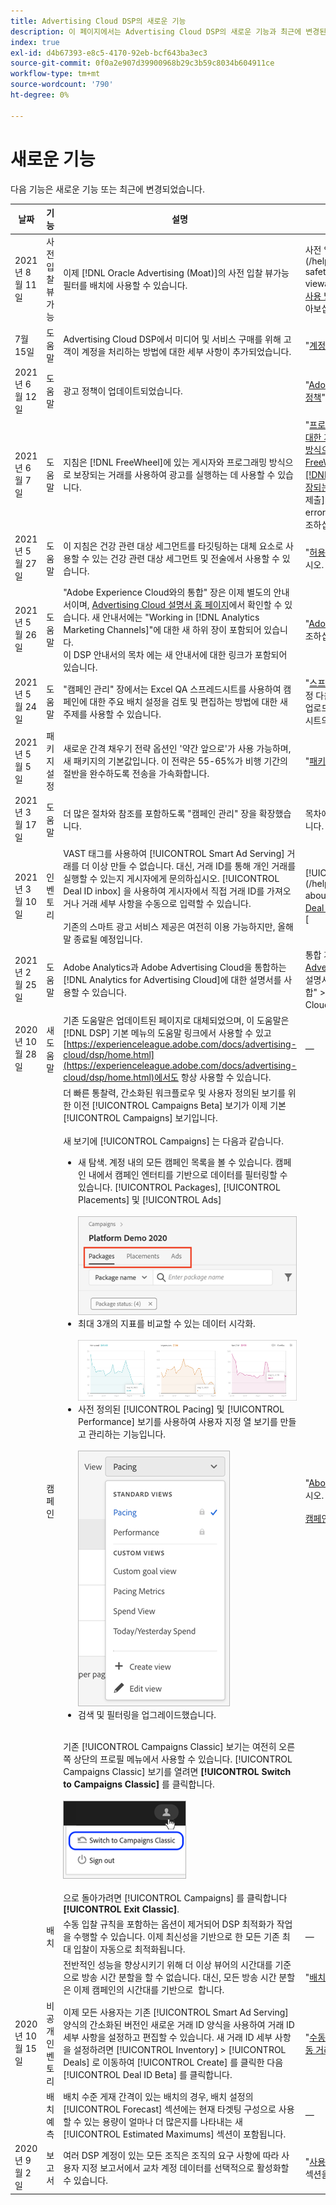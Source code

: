 ```yaml
---
title: Advertising Cloud DSP의 새로운 기능
description: 이 페이지에서는 Advertising Cloud DSP의 새로운 기능과 최근에 변경된 기능에 대해 설명합니다.
index: true
exl-id: d4b67393-e8c5-4170-92eb-bcf643ba3ec3
source-git-commit: 0f0a2e907d39900968b29c3b59c8034b604911ce
workflow-type: tm+mt
source-wordcount: '790'
ht-degree: 0%

---
```


# 새로운 기능

다음 기능은 새로운 기능 또는 최근에 변경되었습니다.

| 날짜 | 기능 | 설명 | 추가 정보 |
| ---- | ------- | ----------- | -------------------- |
| 2021년 8월 11일 | 사전 입찰 뷰가능 | 이제 [!DNL Oracle Advertising (Moat)]의 사전 입찰 뷰가능 필터를 배치에 사용할 수 있습니다. | 사전 입찰 뷰가능(](/help/dsp/introduction/features/brand-safety-media-quality.md#pre-bid-viewability) 및 &quot;[배치 수준 사전 입찰 필터 및 사용 방법](/help/dsp/optimization/optimization-pre-bid-filters.md)&quot;을 위한 타사 통합에 대해 자세히 알아보십시오.[ |
| 7월 15일 | 도움말 | Advertising Cloud DSP에서 미디어 및 서비스 구매를 위해 고객이 계정을 처리하는 방법에 대한 세부 사항이 추가되었습니다. | &quot;[계정 자금조달](/help/dsp/introduction/billing/account-funding.md)&quot;을 참조하십시오. |
| 2021년 6월 12일 | 도움말 | 광고 정책이 업데이트되었습니다. | &quot;[Adobe Advertising Cloud 광고 요구 사항 정책](/help/policies/ad-requirements-policy.md)&quot;을 참조하십시오. |
| 2021년 6월 7일 | 도움말 | 지침은 [!DNL FreeWheel]에 있는 게시자와 프로그래밍 방식으로 보장되는 거래를 사용하여 광고를 실행하는 데 사용할 수 있습니다. | &quot;[프로그래밍 방식으로 보장되는 거래 설정에 대한 개요 [!DNL FreeWheel]](/help/dsp/inventory/freewheel-overview.md),&quot; &quot;[프로그램 방식으로 보장되는 거래를 위한 광고를 [!DNL FreeWheel]](/help/dsp/inventory/freewheel-submit.md)에 제출,&quot; &quot;[광고 상태 확인 [!DNL Freewheel] 프로그래밍 방식으로 보장되는 거래](/help/dsp/inventory/freewheel-check-status.md)&quot; 및 &quot; [!DNL FreeWheel] 광고 제출](/help/dsp/inventory/freewheel-error-codes.md)에 대한 오류 코드 &quot;[를 참조하십시오.&quot; |
| 2021년 5월 27일 | 도움말 | 이 지침은 건강 관련 대상 세그먼트를 타깃팅하는 대체 요소로 사용할 수 있는 건강 관련 대상 세그먼트 및 전술에서 사용할 수 있습니다. | &quot;[허용 가능한 상태 세그먼트 지침](/help/policies/health-segment-guidelines.md)&quot;을 참조하십시오. |
| 2021년 5월 26일 | 도움말 | &quot;Adobe Experience Cloud와의 통합&quot; 장은 이제 별도의 안내서이며, [Advertising Cloud 설명서 홈 페이지](https://experienceleague.adobe.com/docs/advertising-cloud.html)에서 확인할 수 있습니다. 새 안내서에는 &quot;Working in [!DNL Analytics Marketing Channels]&quot;에 대한 새 하위 장이 포함되어 있습니다.<br>이 DSP 안내서의 목차 에는 새 안내서에 대한 링크가 포함되어 있습니다. | &quot;[Adobe Experience Cloud와의 통합](/help/integrations/home.md)&quot;을 참조하십시오. |
| 2021년 5월 24일 | 도움말 | &quot;캠페인 관리&quot; 장에서는 Excel QA 스프레드시트를 사용하여 캠페인에 대한 주요 배치 설정을 검토 및 편집하는 방법에 대한 새 주제를 사용할 수 있습니다. | &quot;[스프레드시트](/help/dsp/campaign-management/qa/qa-about.md), &quot;[Campaign](/help/dsp/campaign-management/qa/qa-sheet-download.md)에 대한 배치 설정 다운로드,&quot; &quot;[Campaign](/help/dsp/campaign-management/qa/qa-sheet-upload.md)에 대한 배치 설정 업로드 및 다운로드되거나 업로드된 스프레드시트의 &quot;[열 수정 정보](/help/dsp/campaign-management/qa/qa-sheet-columns.md)를 참조하십시오. |
| 2021년 5월 5일 | 패키지 설정 | 새로운 간격 채우기 전략 옵션인 &#39;약간 앞으로&#39;가 사용 가능하며, 새 패키지의 기본값입니다. 이 전략은 55-65%가 비행 기간의 절반을 완수하도록 전송을 가속화합니다. | &quot;[패키지 설정](/help/dsp/campaign-management/packages/package-settings.md)&quot;을 참조하십시오. |
| 2021년 3월 17일 | 도움말 | 더 많은 절차와 참조를 포함하도록 &quot;캠페인 관리&quot; 장을 확장했습니다. | 목차에서 &quot;캠페인 관리&quot; 장 및 하위 섹션을 엽니다. |
| 2021년 3월 10일 | 인벤토리 | VAST 태그를 사용하여 [!UICONTROL Smart Ad Serving] 거래를 더 이상 만들 수 없습니다. 대신, 거래 ID를 통해 개인 거래를 실행할 수 있는지 게시자에게 문의하십시오. [!UICONTROL Deal ID inbox] 을 사용하여 게시자에서 직접 거래 ID를 가져오거나 거래 세부 사항을 수동으로 입력할 수 있습니다.<br><br>기존의 스마트 광고 서비스 제공은 여전히 이용 가능하지만, 올해 말 종료될 예정입니다. | [!UICONTROL Deal ID inbox]](/help/dsp/inventory/deal-id-inbox-about.md)&quot; 및 &quot;[수동으로 [!UICONTROL Deal ID] 세부 정보](/help/dsp/inventory/deal-id-create.md) 만들기&quot; 를 참조하십시오.[ |
| 2021년 2월 25일 | 도움말 | Adobe Analytics과 Adobe Advertising Cloud을 통합하는 [!DNL Analytics for Advertising Cloud]에 대한 설명서를 사용할 수 있습니다. | 통합 개요는 &quot;[개요 [!DNL Analytics for Advertising Cloud]](/help/integrations/analytics/overview.md)&quot;를 참조하십시오. 전체 설명서는 &quot;Adobe Experience Cloud과 통합&quot; > &quot;[!DNL Analytics for Advertising Cloud]&quot;에 있는 장을 참조하십시오. |
| 2020년 10월 28일 | 새 도움말 | 기존 도움말은 업데이트된 페이지로 대체되었으며, 이 도움말은 [!DNL DSP] 기본 메뉴의 도움말 링크에서 사용할 수 있고 [https://experienceleague.adobe.com/docs/advertising-cloud/dsp/home.html](https://experienceleague.adobe.com/docs/advertising-cloud/dsp/home.html)에서도 항상 사용할 수 있습니다. | — |
|  | 캠페인 | 더 빠른 통찰력, 간소화된 워크플로우 및 사용자 정의된 보기를 위한 이전 [!UICONTROL Campaigns Beta] 보기가 이제 기본 [!UICONTROL Campaigns] 보기입니다.<br><br>새 보기에 [!UICONTROL Campaigns] 는 다음과 같습니다.<ul><li>새 탐색. 계정 내의 모든 캠페인 목록을 볼 수 있습니다. 캠페인 내에서 캠페인 엔터티를 기반으로 데이터를 필터링할 수 있습니다. [!UICONTROL Packages], [!UICONTROL Placements] 및 [!UICONTROL Ads]<br><br>![캠페인 엔티티 탭](/help/dsp/assets/campaign-subtabs.png)</li><li>최대 3개의 지표를 비교할 수 있는 데이터 시각화.<br><br>![세 개의 지표에 대한 개별 트렌드 차트](/help/dsp/assets/trend-chart-separate.png)</li><li>사전 정의된 [!UICONTROL Pacing] 및 [!UICONTROL Performance] 보기를 사용하여 사용자 지정 열 보기를 만들고 관리하는 기능입니다.<br><br>![열 보기 선택기](/help/dsp/assets/column-view-selector.png)</li><li>검색 및 필터링을 업그레이드했습니다.</li></ul><br>기존  [!UICONTROL Campaigns Classic] 보기는 여전히 오른쪽 상단의 프로필 메뉴에서 사용할 수 있습니다. [!UICONTROL Campaigns Classic] 보기를 열려면 **[!UICONTROL Switch to Campaigns Classic]** 를 클릭합니다.<br><br>![홈 [!UICONTROL Campaigns Classic]](/help/dsp/assets/switch-campaigns-classic.png)<br><br>으로 돌아가려면  [!UICONTROL Campaigns] 를 클릭합니다  **[!UICONTROL Exit Classic]**. | &quot;[About In-Platform Reports](/help/dsp/campaign-management/reports/campaign-reports-about.md)&quot;을 참조하십시오.<br><br>[캠페인 데이터 보기 정보](/help/dsp/campaign-management/reports/campaign-data-views-about.md)도 참조하십시오. |
|  | 배치 | 수동 입찰 규칙을 포함하는 옵션이 제거되어 DSP 최적화가 작업을 수행할 수 있습니다. 이제 최신성을 기반으로 한 모든 기존 최대 입찰이 자동으로 최적화됩니다. | — |
|  |  | 전반적인 성능을 향상시키기 위해 더 이상 뷰어의 시간대를 기준으로 방송 시간 분할을 할 수 없습니다. 대신, 모든 방송 시간 분할은 이제 캠페인의 시간대를 기반으로 &#x200B; 합니다. | &quot;[배치 설정](/help/dsp/campaign-management/placements/placement-settings.md)&quot;을 참조하십시오. |
| 2020년 10월 15일 | 비공개 인벤토리 | 이제 모든 사용자는 기존 [!UICONTROL Smart Ad Serving] 양식의 간소화된 버전인 새로운 거래 ID 양식을 사용하여 거래 ID 세부 사항을 설정하고 편집할 수 있습니다. 새 거래 ID 세부 사항을 설정하려면 [!UICONTROL Inventory] > [!UICONTROL Deals] 로 이동하여 [!UICONTROL Create] 를 클릭한 다음 [!UICONTROL Deal ID Beta] 를 클릭합니다. | &quot;[수동으로 거래 ID 세부 정보 만들기](/help/dsp/inventory/deal-id-create.md)&quot; 및 &quot;[수동 거래 ID 설정](/help/dsp/inventory/deal-id-settings.md)&quot;을 참조하십시오. |
|  | 배치 예측 | 배치 수준 게재 간격이 있는 배치의 경우, 배치 설정의 [!UICONTROL Forecast] 섹션에는 현재 타겟팅 구성으로 사용할 수 있는 용량이 얼마나 더 많은지를 나타내는 새 [!UICONTROL Estimated Maximums] 섹션이 포함됩니다. | — |
| 2020년 9월 2일 | 보고서 | 여러 DSP 계정이 있는 모든 조직은 조직의 요구 사항에 따라 사용자 지정 보고서에서 교차 계정 데이터를 선택적으로 활성화할 수 있습니다. | &quot;[사용자 지정 보고서 정보](/help/dsp/reports/report-about.md#cross-account-reporting)에서 &quot;계정 간 보고&quot; 섹션을 참조하십시오. |
